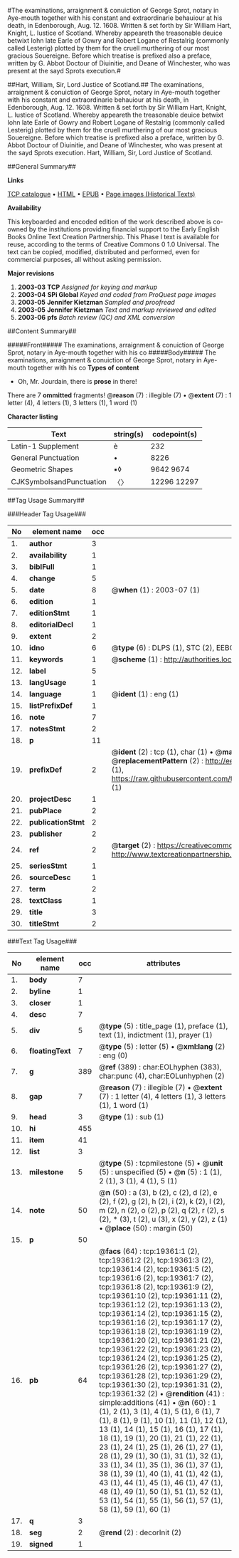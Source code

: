 #The examinations, arraignment & conuiction of George Sprot, notary in Aye-mouth together with his constant and extraordinarie behauiour at his death, in Edenborough, Aug. 12. 1608. Written & set forth by Sir William Hart, Knight, L. Iustice of Scotland. Whereby appeareth the treasonable deuice betwixt Iohn late Earle of Gowry and Robert Logane of Restalrig (commonly called Lesterig) plotted by them for the cruell murthering of our most gracious Souereigne. Before which treatise is prefixed also a preface, written by G. Abbot Doctour of Diuinitie, and Deane of Winchester, who was present at the sayd Sprots execution.#

##Hart, William, Sir, Lord Justice of Scotland.##
The examinations, arraignment & conuiction of George Sprot, notary in Aye-mouth together with his constant and extraordinarie behauiour at his death, in Edenborough, Aug. 12. 1608. Written & set forth by Sir William Hart, Knight, L. Iustice of Scotland. Whereby appeareth the treasonable deuice betwixt Iohn late Earle of Gowry and Robert Logane of Restalrig (commonly called Lesterig) plotted by them for the cruell murthering of our most gracious Souereigne. Before which treatise is prefixed also a preface, written by G. Abbot Doctour of Diuinitie, and Deane of Winchester, who was present at the sayd Sprots execution.
Hart, William, Sir, Lord Justice of Scotland.

##General Summary##

**Links**

[TCP catalogue](http://www.ota.ox.ac.uk/tcp/)  • 
[HTML](http://tei.it.ox.ac.uk/tcp/Texts-HTML/free/A02/A02764.html)  • 
[EPUB](http://tei.it.ox.ac.uk/tcp/Texts-EPUB/free/A02/A02764.epub) • 
[Page images (Historical Texts)](https://data.historicaltexts.jisc.ac.uk/view?pubId=eebo-99853956e&pageId=eebo-99853956e-19361-1)

**Availability**

This keyboarded and encoded edition of the
	       work described above is co-owned by the institutions
	       providing financial support to the Early English Books
	       Online Text Creation Partnership. This Phase I text is
	       available for reuse, according to the terms of Creative
	       Commons 0 1.0 Universal. The text can be copied,
	       modified, distributed and performed, even for
	       commercial purposes, all without asking permission.

**Major revisions**

1. __2003-03__ __TCP__ *Assigned for keying and markup*
1. __2003-04__ __SPi Global__ *Keyed and coded from ProQuest page images*
1. __2003-05__ __Jennifer Kietzman__ *Sampled and proofread*
1. __2003-05__ __Jennifer Kietzman__ *Text and markup reviewed and edited*
1. __2003-06__ __pfs__ *Batch review (QC) and XML conversion*

##Content Summary##

#####Front#####
The examinations, arraignment & conuiction of George Sprot, notary in Aye-mouth together with his co
#####Body#####
The examinations, arraignment & conuiction of George Sprot, notary in Aye-mouth together with his co
**Types of content**

  * Oh, Mr. Jourdain, there is **prose** in there!

There are 7 **ommitted** fragments! 
 @__reason__ (7) : illegible (7)  •  @__extent__ (7) : 1 letter (4), 4 letters (1), 3 letters (1), 1 word (1)

**Character listing**


|Text|string(s)|codepoint(s)|
|---|---|---|
|Latin-1 Supplement|è|232|
|General Punctuation|•|8226|
|Geometric Shapes|▪◊|9642 9674|
|CJKSymbolsandPunctuation|〈〉|12296 12297|

##Tag Usage Summary##

###Header Tag Usage###

|No|element name|occ|attributes|
|---|---|---|---|
|1.|__author__|3||
|2.|__availability__|1||
|3.|__biblFull__|1||
|4.|__change__|5||
|5.|__date__|8| @__when__ (1) : 2003-07 (1)|
|6.|__edition__|1||
|7.|__editionStmt__|1||
|8.|__editorialDecl__|1||
|9.|__extent__|2||
|10.|__idno__|6| @__type__ (6) : DLPS (1), STC (2), EEBO-CITATION (1), PROQUEST (1), VID (1)|
|11.|__keywords__|1| @__scheme__ (1) : http://authorities.loc.gov/ (1)|
|12.|__label__|5||
|13.|__langUsage__|1||
|14.|__language__|1| @__ident__ (1) : eng (1)|
|15.|__listPrefixDef__|1||
|16.|__note__|7||
|17.|__notesStmt__|2||
|18.|__p__|11||
|19.|__prefixDef__|2| @__ident__ (2) : tcp (1), char (1)  •  @__matchPattern__ (2) : ([0-9\-]+):([0-9IVX]+) (1), (.+) (1)  •  @__replacementPattern__ (2) : http://eebo.chadwyck.com/downloadtiff?vid=$1&page=$2 (1), https://raw.githubusercontent.com/textcreationpartnership/Texts/master/tcpchars.xml#$1 (1)|
|20.|__projectDesc__|1||
|21.|__pubPlace__|2||
|22.|__publicationStmt__|2||
|23.|__publisher__|2||
|24.|__ref__|2| @__target__ (2) : https://creativecommons.org/publicdomain/zero/1.0/ (1), http://www.textcreationpartnership.org/docs/. (1)|
|25.|__seriesStmt__|1||
|26.|__sourceDesc__|1||
|27.|__term__|2||
|28.|__textClass__|1||
|29.|__title__|3||
|30.|__titleStmt__|2||


###Text Tag Usage###

|No|element name|occ|attributes|
|---|---|---|---|
|1.|__body__|7||
|2.|__byline__|1||
|3.|__closer__|1||
|4.|__desc__|7||
|5.|__div__|5| @__type__ (5) : title_page (1), preface (1), text (1), indictment (1), prayer (1)|
|6.|__floatingText__|7| @__type__ (5) : letter (5)  •  @__xml:lang__ (2) : eng (0)|
|7.|__g__|389| @__ref__ (389) : char:EOLhyphen (383), char:punc (4), char:EOLunhyphen (2)|
|8.|__gap__|7| @__reason__ (7) : illegible (7)  •  @__extent__ (7) : 1 letter (4), 4 letters (1), 3 letters (1), 1 word (1)|
|9.|__head__|3| @__type__ (1) : sub (1)|
|10.|__hi__|455||
|11.|__item__|41||
|12.|__list__|3||
|13.|__milestone__|5| @__type__ (5) : tcpmilestone (5)  •  @__unit__ (5) : unspecified (5)  •  @__n__ (5) : 1 (1), 2 (1), 3 (1), 4 (1), 5 (1)|
|14.|__note__|50| @__n__ (50) : a (3), b (2), c (2), d (2), e (2), f (2), g (2), h (2), i (2), k (2), l (2), m (2), n (2), o (2), p (2), q (2), r (2), s (2), * (3), t (2), u (3), x (2), y (2), z (1)  •  @__place__ (50) : margin (50)|
|15.|__p__|50||
|16.|__pb__|64| @__facs__ (64) : tcp:19361:1 (2), tcp:19361:2 (2), tcp:19361:3 (2), tcp:19361:4 (2), tcp:19361:5 (2), tcp:19361:6 (2), tcp:19361:7 (2), tcp:19361:8 (2), tcp:19361:9 (2), tcp:19361:10 (2), tcp:19361:11 (2), tcp:19361:12 (2), tcp:19361:13 (2), tcp:19361:14 (2), tcp:19361:15 (2), tcp:19361:16 (2), tcp:19361:17 (2), tcp:19361:18 (2), tcp:19361:19 (2), tcp:19361:20 (2), tcp:19361:21 (2), tcp:19361:22 (2), tcp:19361:23 (2), tcp:19361:24 (2), tcp:19361:25 (2), tcp:19361:26 (2), tcp:19361:27 (2), tcp:19361:28 (2), tcp:19361:29 (2), tcp:19361:30 (2), tcp:19361:31 (2), tcp:19361:32 (2)  •  @__rendition__ (41) : simple:additions (41)  •  @__n__ (60) : 1 (1), 2 (1), 3 (1), 4 (1), 5 (1), 6 (1), 7 (1), 8 (1), 9 (1), 10 (1), 11 (1), 12 (1), 13 (1), 14 (1), 15 (1), 16 (1), 17 (1), 18 (1), 19 (1), 20 (1), 21 (1), 22 (1), 23 (1), 24 (1), 25 (1), 26 (1), 27 (1), 28 (1), 29 (1), 30 (1), 31 (1), 32 (1), 33 (1), 34 (1), 35 (1), 36 (1), 37 (1), 38 (1), 39 (1), 40 (1), 41 (1), 42 (1), 43 (1), 44 (1), 45 (1), 46 (1), 47 (1), 48 (1), 49 (1), 50 (1), 51 (1), 52 (1), 53 (1), 54 (1), 55 (1), 56 (1), 57 (1), 58 (1), 59 (1), 60 (1)|
|17.|__q__|3||
|18.|__seg__|2| @__rend__ (2) : decorInit (2)|
|19.|__signed__|1||
